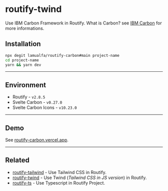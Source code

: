 # routify-twind

Use IBM Carbon Framework in Routify. What is Carbon? see [IBM Carbon](https://www.carbondesignsystem.com/) for more informations.

## Installation

```bash
npx degit lamualfa/routify-carbon#main project-name
cd project-name
yarn && yarn dev
```

<hr>

## Environment

- Routify - `v2.8.5`
- Svelte Carbon - `v0.27.0`
- Svelte Carbon Icons - `v10.23.0`

<hr>

## Demo

See [routify-carbon.vercel.app](https://routify-carbon.vercel.app/).

<hr>

## Related

- [routify-tailwind](https://github.com/lamualfa/routify-tailwind) - Use Tailwind CSS in Routify.
- [routify-twind](https://github.com/lamualfa/routify-twind) - Use Twind (_Tailwind CSS in JS version_) in Routify.
- [routify-ts](https://github.com/lamualfa/routify-ts) - Use Typescript in Routify Project.
